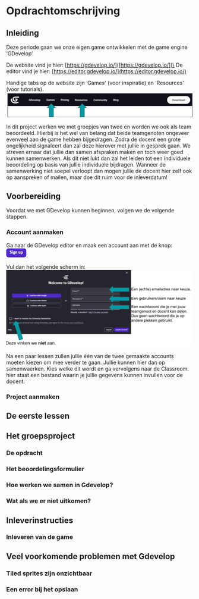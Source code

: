 # Opdrachtomschrijving

## Inleiding
Deze periode gaan we onze eigen game ontwikkelen met de game engine ‘GDevelop’.

De website vind je hier: [https://gdevelop.io/]([https://gdevelop.io/])\
De editor vind je hier: [https://editor.gdevelop.io/](https://editor.gdevelop.io/)

Handige tabs op de website zijn ‘Games' (voor inspiratie) en ‘Resources’ (voor tutorials).
![GDevelop menu](GdevelopMenu.png)

In dit project werken we met groepjes van twee en worden we ook als team beoordeeld. Hierbij is het wel van belang dat beide teamgenoten ongeveer evenveel aan de game hebben bijgedragen. Zodra de docent een grote ongelijkheid signaleert dan zal deze hierover met jullie in gesprek gaan. We streven ernaar dat jullie dan samen afspraken maken en toch weer goed kunnen samenwerken. Als dit niet lukt dan zal het leiden tot een individuele beoordeling op basis van jullie individuele bijdragen. Wanneer de samenwerking niet soepel verloopt dan mogen jullie de docent hier zelf ook op aanspreken of mailen, maar doe dit ruim voor de inleverdatum!

## Voorbereiding
Voordat we met GDevelop kunnen beginnen, volgen we de volgende stappen.

### Account aanmaken
Ga naar de GDevelop editor en maak een account aan met de knop: ![GdevelopSignUpImage](GdevelopSignUp.png).

Vul dan het volgende scherm in:
![GdevelopSignUpScreen](GdvelopSignUpScreen.png)

Na een paar lessen zullen jullie één van de twee gemaakte accounts moeten kiezen om mee verder te gaan. Jullie kunnen hier dan op samenwaerken. Kies welke dit wordt en ga vervolgens naar de Classroom. hier staat een bestand waarin je jullie gegevens kunnen invullen voor de docent:




### Project aanmaken

## De eerste lessen

## Het groepsproject

### De opdracht

### Het beoordelingsformulier

### Hoe werken we samen in Gdevelop?

### Wat als we er niet uitkomen?

## Inleverinstructies

### Inleveren van de game

## Veel voorkomende problemen met Gdevelop

### Tiled sprites zijn onzichtbaar

### Een error bij het opslaan